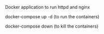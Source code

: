 Docker application to run httpd and nginx 

docker-compose up -d (to run the containers)

docker-compose down (to kill the containers)


